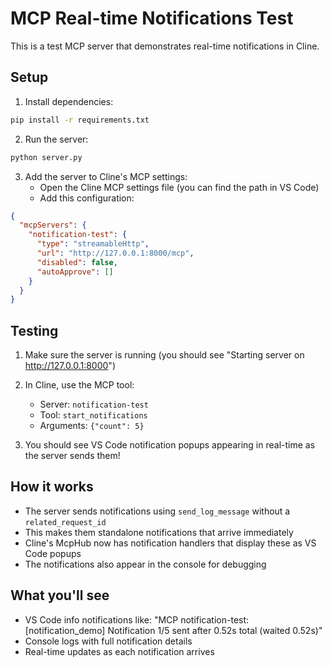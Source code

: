 # MCP Real-time Notifications Test

This is a test MCP server that demonstrates real-time notifications in Cline.

## Setup

1. Install dependencies:
```bash
pip install -r requirements.txt
```

2. Run the server:
```bash
python server.py
```

3. Add the server to Cline's MCP settings:
   - Open the Cline MCP settings file (you can find the path in VS Code)
   - Add this configuration:

```json
{
  "mcpServers": {
    "notification-test": {
      "type": "streamableHttp",
      "url": "http://127.0.0.1:8000/mcp",
      "disabled": false,
      "autoApprove": []
    }
  }
}
```

## Testing

1. Make sure the server is running (you should see "Starting server on http://127.0.0.1:8000")
2. In Cline, use the MCP tool:
   - Server: `notification-test`
   - Tool: `start_notifications`
   - Arguments: `{"count": 5}`

3. You should see VS Code notification popups appearing in real-time as the server sends them!

## How it works

- The server sends notifications using `send_log_message` without a `related_request_id`
- This makes them standalone notifications that arrive immediately
- Cline's McpHub now has notification handlers that display these as VS Code popups
- The notifications also appear in the console for debugging

## What you'll see

- VS Code info notifications like: "MCP notification-test: [notification_demo] Notification 1/5 sent after 0.52s total (waited 0.52s)"
- Console logs with full notification details
- Real-time updates as each notification arrives
